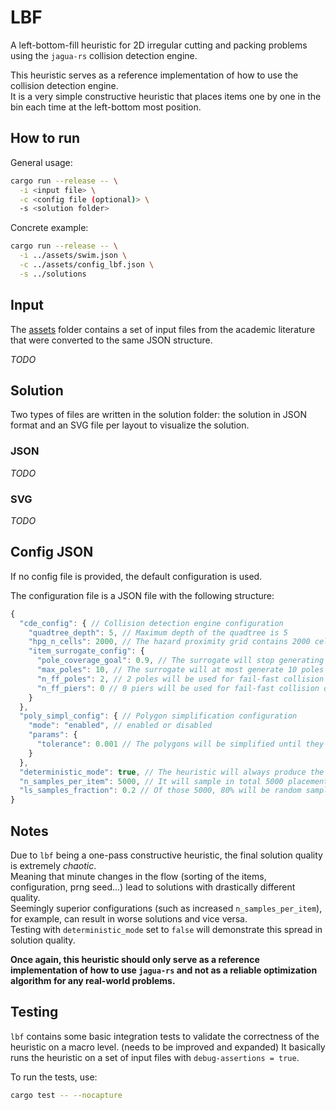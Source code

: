 # LBF
A left-bottom-fill heuristic for 2D irregular cutting and packing problems using the `jagua-rs` collision detection engine.

This heuristic serves as a reference implementation of how to use the collision detection engine. \
It is a very simple constructive heuristic that places items one by one in the bin each time at the left-bottom most position.

## How to run
General usage:
```bash
cargo run --release -- \
  -i <input file> \
  -c <config file (optional)> \
  -s <solution folder>
```

Concrete example:
```bash
cargo run --release -- \
  -i ../assets/swim.json \
  -c ../assets/config_lbf.json \
  -s ../solutions
```

## Input

The [assets](../assets) folder contains a set of input files from the academic literature that were converted to the 
same JSON structure.

*TODO* 

## Solution 

Two types of files are written in the solution folder: the solution in JSON format and an SVG file per layout to visualize the solution.

### JSON

*TODO*

### SVG

*TODO*

## Config JSON

If no config file is provided, the default configuration is used.

The configuration file is a JSON file with the following structure:
```javascript
{
  "cde_config": { // Collision detection engine configuration
    "quadtree_depth": 5, // Maximum depth of the quadtree is 5
    "hpg_n_cells": 2000, // The hazard proximity grid contains 2000 cells
    "item_surrogate_config": {
      "pole_coverage_goal": 0.9, // The surrogate will stop generating poles when 90% of the item is covered
      "max_poles": 10, // The surrogate will at most generate 10 poles
      "n_ff_poles": 2, // 2 poles will be used for fail-fast collision detection
      "n_ff_piers": 0 // 0 piers will be used for fail-fast collision detection
    }
  },
  "poly_simpl_config": { // Polygon simplification configuration
    "mode": "enabled", // enabled or disabled
    "params": {
      "tolerance": 0.001 // The polygons will be simplified until they deviate at most 0.1% from their original area.
    }
  },
  "deterministic_mode": true, // The heuristic will always produce the same solution for the same input and configuration
  "n_samples_per_item": 5000, // It will sample in total 5000 placements for each item
  "ls_samples_fraction": 0.2 // Of those 5000, 80% will be random samples, 20% will be local search samples
}
```

## Notes

Due to `lbf` being a one-pass constructive heuristic, the final solution quality is extremely *chaotic*. \
Meaning that minute changes in the flow (sorting of the items, configuration, prng seed...) lead to solutions with drastically different quality. \
Seemingly superior configurations (such as increased `n_samples_per_item`), for example, can result in worse solutions and vice versa. \
Testing with `deterministic_mode` set to `false` will demonstrate this spread in solution quality.

**Once again, this heuristic should only serve as a reference implementation of how to use `jagua-rs` and not as a reliable optimization algorithm for any real-world problems.**

## Testing

`lbf` contains some basic integration tests to validate the correctness of the heuristic on a macro level. (needs to be improved and expanded)
It basically runs the heuristic on a set of input files with `debug-assertions = true`.


To run the tests, use:
```bash
cargo test -- --nocapture
``` 
